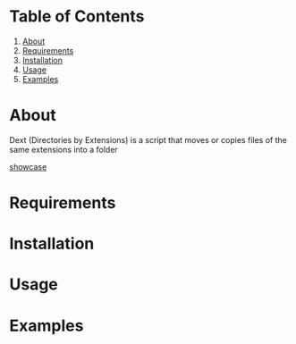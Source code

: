 
# Table of Contents

1.  [About](#org29dbd70)
2.  [Requirements](#orgf843e18)
3.  [Installation](#org2414d4c)
4.  [Usage](#org80dcbcd)
5.  [Examples](#org4c7f889)



<a id="org29dbd70"></a>

# About

Dext (Directories by Extensions) is a script that moves or copies files of the same extensions into a folder

[showcase](showcase.gif)


<a id="orgf843e18"></a>

# Requirements


<a id="org2414d4c"></a>

# Installation


<a id="org80dcbcd"></a>

# Usage


<a id="org4c7f889"></a>

# Examples

